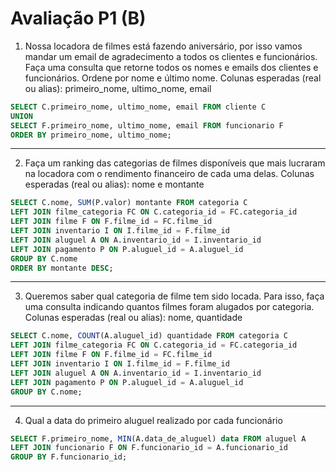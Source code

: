 # Avaliação P1 (B)

1. Nossa locadora de filmes está fazendo aniversário, por isso vamos mandar um email de agradecimento a todos os clientes e funcionários. Faça uma consulta que retorne todos os nomes e emails dos clientes e funcionários.
Ordene por nome e último nome.
Colunas esperadas (real ou alias): primeiro_nome, ultimo_nome, email

```sql
SELECT C.primeiro_nome, ultimo_nome, email FROM cliente C
UNION
SELECT F.primeiro_nome, ultimo_nome, email FROM funcionario F
ORDER BY primeiro_nome, ultimo_nome;
```
---
2. Faça um ranking das categorias de filmes disponíveis que mais lucraram na locadora com o rendimento financeiro de cada uma delas.
Colunas esperadas (real ou alias): nome e montante

```sql
SELECT C.nome, SUM(P.valor) montante FROM categoria C
LEFT JOIN filme_categoria FC ON C.categoria_id = FC.categoria_id
LEFT JOIN filme F ON F.filme_id = FC.filme_id
LEFT JOIN inventario I ON I.filme_id = F.filme_id
LEFT JOIN aluguel A ON A.inventario_id = I.inventario_id
LEFT JOIN pagamento P ON P.aluguel_id = A.aluguel_id
GROUP BY C.nome
ORDER BY montante DESC;
```
---
3. Queremos saber qual categoria de filme tem sido locada. Para isso, faça uma consulta indicando quantos filmes foram alugados por categoria.
Colunas esperadas (real ou alias): nome, quantidade

```sql
SELECT C.nome, COUNT(A.aluguel_id) quantidade FROM categoria C
LEFT JOIN filme_categoria FC ON C.categoria_id = FC.categoria_id
LEFT JOIN filme F ON F.filme_id = FC.filme_id
LEFT JOIN inventario I ON I.filme_id = F.filme_id
LEFT JOIN aluguel A ON A.inventario_id = I.inventario_id
LEFT JOIN pagamento P ON P.aluguel_id = A.aluguel_id
GROUP BY C.nome;
```
---
4. Qual a data do primeiro aluguel realizado por cada funcionário
```sql
SELECT F.primeiro_nome, MIN(A.data_de_aluguel) data FROM aluguel A
LEFT JOIN funcionario F ON F.funcionario_id = A.funcionario_id
GROUP BY F.funcionario_id;
```
<!--stackedit_data:
eyJoaXN0b3J5IjpbLTE3NDI4MjA5NTksLTE2OTUzMjg4NDddfQ
==
-->